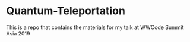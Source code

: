 # Quantum-Teleportation
This is a repo that contains the materials for my talk at WWCode Summit Asia 2019
